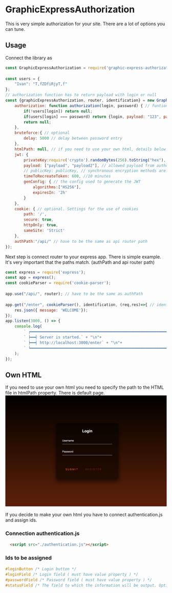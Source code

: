 # GraphicExpressAuthorization
This is very simple authorization for your site. There are a lot of options you can tune. 

## Usage 

Connect the library as 

```js
const GraphicExpressAuthorization = require('graphic-express-authorization');

const users = {
    "Ivan": "T,fZDfiRjyT,f"
};
// authorization function has to return payload with login or null
const {graphicExpressAuthorization, router, identification} = new GraphicExpressAuthorization({
    authorization: function authorization(login, password) { // funtion to verify password and login
        if(!users[login]) return null;
        if(users[login] === password) return {login, payload: "123", payload2: "123"};
        return null;
    },
    bruteforce:{ // optional
        delay: 5000 // delay between password entry
    },
    htmlPath: null, // if you need to use your own html, details below
    jwt: {
        privateKey:require('crypto').randomBytes(256).toString("hex"),
        payload: ["payload", "payload2"], // allowed payload from authorization function and JWT
        // publicKey: publicKey, // synchronous encryption methods are also supported
        timeToRecreateToken: 600, //10 minutes
        genConfig: { // the config used to generate the JWT
            algorithms:["HS256"],
            expiresIn: '2h'
        }
    },
    cookie: { // optional. Settings for the use of cookies
        path: '/',
        secure: true,
        httpOnly: true,
        sameSite: 'Strict'
    },
    authPath:"/api/" // have to be the same as api router path
});

```
Next step is connect router to your express app. There is simple example.
It's very important that the paths match. (authPath and api router path)
```js
const express = require('express');
const app = express();
const cookieParser = require('cookie-parser');

app.use("/api/", router); // have to be the same as authPath

app.get("/enter", cookieParser(), identification, (req,res)=>{ // identification can't be global
    res.json({ message: 'WELCOME'});
});
app.listen(3000, () => {
    console.log(
        ` ┍━━━━━━━━━━━━━━━━━━━━━━━━━━━━━━━━━━━━━━━━━━━━━━━━━━━━━━━━━━━━━━━━━━━━━┑` + "\n"+
        ` ┝━━┥ Server is started.` + "\n"+
        ` ┝━━┥ http://localhost:3000/enter` + "\n"+
        ` ┕━━━━━━━━━━━━━━━━━━━━━━━━━━━━━━━━━━━━━━━━━━━━━━━━━━━━━━━━━━━━━━━━━━━━━┙`
    );
});
```
## Own HTML
If you need to use your own html you need to specify the path to the HTML file in htmlPath property.
There is default page.
![DefautlAuth](images/Auth.png)

If you decide to make your own html you have to connect authentication.js and assign ids.
### Connection authentication.js
```html
  <script src="./authentication.js"></script>
```
### Ids to be assigned
```css
#loginButton /* Login button */
#loginField /* Login field ( must have value property ) */
#passwordField /* Password field ( must have value property ) */
#statusField /* The field to which the information will be output. Optional. */
```
